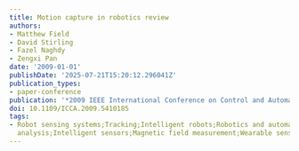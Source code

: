 ```yaml
---
title: Motion capture in robotics review
authors:
- Matthew Field
- David Stirling
- Fazel Naghdy
- Zengxi Pan
date: '2009-01-01'
publishDate: '2025-07-21T15:20:12.296041Z'
publication_types:
- paper-conference
publication: '*2009 IEEE International Conference on Control and Automation*'
doi: 10.1109/ICCA.2009.5410185
tags:
- Robot sensing systems;Tracking;Intelligent robots;Robotics and automation;Humans;Australia;Data
  analysis;Intelligent sensors;Magnetic field measurement;Wearable sensors
---
```


